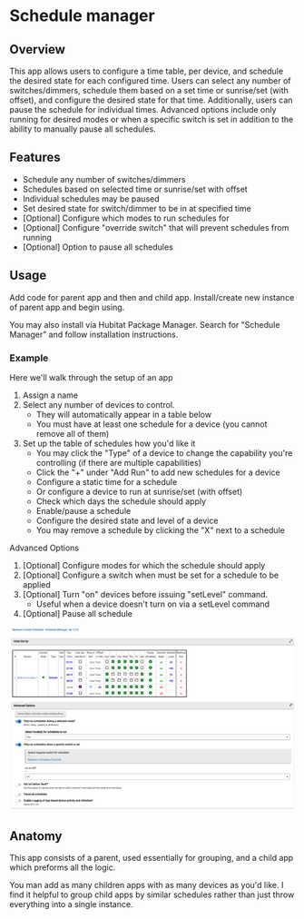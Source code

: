 # Schedule manager

## Overview
This app allows users to configure a time table, per device, and schedule the desired state for each configured time. 
Users can select any number of switches/dimmers, schedule them based on a set time or sunrise/set (with offset), 
and configure the desired state for that time. Additionally, users can pause the schedule for individual times. 
Advanced options include only running for desired modes or when a specific switch is set in addition to the ability 
to manually pause all schedules.

## Features
- Schedule any number of switches/dimmers
- Schedules based on selected time or sunrise/set with offset
- Individual schedules may be paused
- Set desired state for switch/dimmer to be in at specified time
- [Optional] Configure which modes to run schedules for
- [Optional] Configure "override switch" that will prevent schedules from running
- [Optional] Option to pause all schedules

## Usage
Add code for parent app and then and child app. Install/create new instance of parent app and begin using.

You may also install via Hubitat Package Manager. Search for "Schedule Manager" and follow installation instructions.

### Example
Here we'll walk through the setup of an app
1. Assign a name
2. Select any number of devices to control.
    - They will automatically appear in a table below
    - You must have at least one schedule for a device (you cannot remove all of them)
3. Set up the table of schedules how you'd like it
   - You may click the "Type" of a device to change the capability you're controlling (if there are multiple capabilities)
   - Click the "+" under "Add Run" to add new schedules for a device
   - Configure a static time for a schedule
   - Or configure a device to run at sunrise/set (with offset)
   - Check which days the schedule should apply
   - Enable/pause a schedule
   - Configure the desired state and level of a device
   - You may remove a schedule by clicking the "X" next to a schedule

Advanced Options
1. [Optional] Configure modes for which the schedule should apply
2. [Optional] Configure a switch when must be set for a schedule to be applied 
3. [Optional] Turn "on" devices before issuing "setLevel" command.
   - Useful when a device doesn't turn on via a setLevel command
4. [Optional] Pause all schedule

![example-setup.png](./example-setup.png)

## Anatomy
This app consists of a parent, used essentially for grouping, and a child app which preforms all the logic. 

You man add as many children apps with as many devices as you'd like. I find it helpful to group child apps by similar
schedules rather than just throw everything into a single instance.